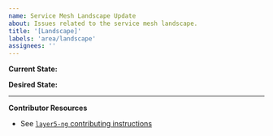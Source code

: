 ```yaml
---
name: Service Mesh Landscape Update
about: Issues related to the service mesh landscape.
title: '[Landscape]'
labels: 'area/landscape'
assignees: ''
---
```

**Current State:**


**Desired State:**

---
**Contributor Resources**
- See [`layer5-ng` contributing instructions](https://github.com/layer5io/layer5/blob/layer5-ng/CONTRIBUTING.md)